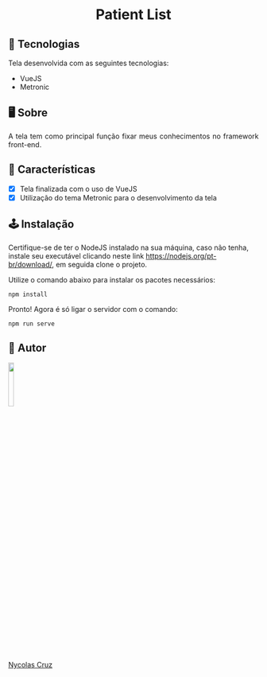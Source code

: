 <h1 align="center">Patient List</h1>

## 🚀 Tecnologias

<p>Tela desenvolvida com as seguintes tecnologias:</p>

- VueJS
- Metronic

## 🖥️ Sobre

<p align="justify">A tela tem como principal função fixar meus conhecimentos no framework front-end.</p>

## 🔧 Características

- [x] Tela finalizada com o uso de VueJS
- [x] Utilização do tema Metronic para o desenvolvimento da tela

## 🕹️ Instalação

Certifique-se de ter o NodeJS instalado na sua máquina, caso não tenha, instale seu executável clicando neste link https://nodejs.org/pt-br/download/, em seguida clone o projeto.

Utilize o comando abaixo para instalar os pacotes necessários:

````
npm install
````

Pronto! Agora é só ligar o servidor com o comando:
````
npm run serve
````

## 🐧 Autor

<a href="https://github.com/NycolasCruz">
    <img src="https://github.com/NycolasCruz.png"  width="15%">
    <p>Nycolas Cruz</p>
</a>
